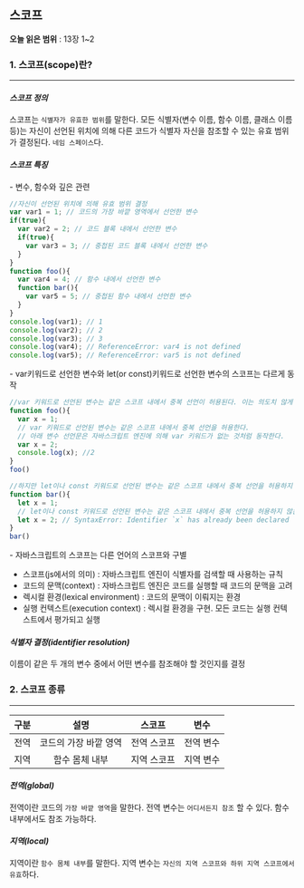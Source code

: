 ## 스코프

**오늘 읽은 범위** : 13장 1~2

### 1. 스코프(scope)란?

---

#### _스코프 정의_

스코프는 `식별자가 유효한 범위`를 말한다. 모든 식별자(변수 이름, 함수 이름, 클래스 이름 등)는 자신이 선언된 위치에 의해 다른 코드가 식별자 자신을 참조할 수 있는 유효 범위가 결정된다. `네임 스페이스`다.

#### _스코프 특징_

\- 변수, 함수와 깊은 관련

```JavaScript
//자신이 선언된 위치에 의해 유효 범위 결정
var var1 = 1; // 코드의 가장 바깥 영역에서 선언한 변수
if(true){
  var var2 = 2; // 코드 블록 내에서 선언한 변수
  if(true){
    var var3 = 3; // 중첩된 코드 블록 내에서 선언한 변수
  }
}
function foo(){
  var var4 = 4; // 함수 내에서 선언한 변수
  function bar(){
    var var5 = 5; // 중첩된 함수 내에서 선언한 변수
  }
}
console.log(var1); // 1
console.log(var2); // 2
console.log(var3); // 3
console.log(var4); // ReferenceError: var4 is not defined
console.log(var5); // ReferenceError: var5 is not defined
```

\- var키워드로 선언한 변수와 let(or const)키워드로 선언한 변수의 스코프는 다르게 동작

```JavaScript
//var 키워드로 선언된 변수는 같은 스코프 내에서 중복 선언이 허용된다. 이는 의도치 않게 변수값이 재할당되어 변경되는 부작용을 발생시킨다.
function foo(){
  var x = 1;
  // var 키워드로 선언된 변수는 같은 스코프 내에서 중복 선언을 허용한다.
  // 아래 변수 선언문은 자바스크립트 엔진에 의해 var 키워드가 없는 것처럼 동작한다.
  var x = 2;
  console.log(x); //2
}
foo()
```

```JavaScript
//하지만 let이나 const 키워드로 선언된 변수는 같은 스코프 내에서 중복 선언을 허용하지 않는다.
function bar(){
  let x = 1;
  // let이나 const 키워드로 선언된 변수는 같은 스코프 내에서 중복 선언을 허용하지 않는다.
  let x = 2; // SyntaxError: Identifier `x` has already been declared
}
bar()
```

\- 자바스크립트의 스코프는 다른 언어의 스코프와 구별

- 스코프(js에서의 의미) : 자바스크립트 엔진이 식별자를 검색할 때 사용하는 규칙
- 코드의 문맥(context) : 자바스크립트 엔진은 코드를 실행할 때 코드의 문맥을 고려
- 렉시컬 환경(lexical environment) : 코드의 문맥이 이뤄지는 환경
- 실행 컨텍스트(execution context) : 렉시컬 환경을 구현. 모든 코드는 실행 컨텍스트에서 평가되고 실행

#### _식별자 결정(identifier resolution)_

이름이 같은 두 개의 변수 중에서 어떤 변수를 참조해야 할 것인지를 결정

### 2. 스코프 종류

---

| 구분 |         설명          |   스코프    |   변수    |
| :--: | :-------------------: | :---------: | :-------: |
| 전역 | 코드의 가장 바깥 영역 | 전역 스코프 | 전역 변수 |
| 지역 |    함수 몸체 내부     | 지역 스코프 | 지역 변수 |

#### _전역(global)_

전역이란 코드의 `가장 바깥 영역`을 말한다. 전역 변수는 `어디서든지 참조` 할 수 있다. 함수 내부에서도 참조 가능하다.

#### _지역(local)_

지역이란 `함수 몸체 내부`를 말한다. 지역 변수는 `자신의 지역 스코프와 하위 지역 스코프에서 유효`하다.
